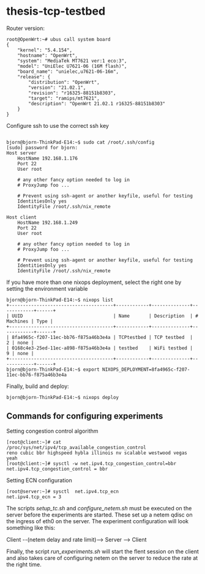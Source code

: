 # thesis-tcp-testbed

Router version:

```
root@OpenWrt:~# ubus call system board
{
	"kernel": "5.4.154",
	"hostname": "OpenWrt",
	"system": "MediaTek MT7621 ver:1 eco:3",
	"model": "UniElec U7621-06 (16M flash)",
	"board_name": "unielec,u7621-06-16m",
	"release": {
		"distribution": "OpenWrt",
		"version": "21.02.1",
		"revision": "r16325-88151b8303",
		"target": "ramips/mt7621",
		"description": "OpenWrt 21.02.1 r16325-88151b8303"
	}
}
```
Configure ssh to use the correct ssh key
```

bjorn@bjorn-ThinkPad-E14:~$ sudo cat /root/.ssh/config
[sudo] password for bjorn: 
Host server
	HostName 192.168.1.176
	Port 22
	User root

	# any other fancy option needed to log in
	# ProxyJump foo ...

	# Prevent using ssh-agent or another keyfile, useful for testing
	IdentitiesOnly yes
	IdentityFile /root/.ssh/nix_remote
	
Host client
	HostName 192.168.1.249
	Port 22
	User root

	# any other fancy option needed to log in
	# ProxyJump foo ...

	# Prevent using ssh-agent or another keyfile, useful for testing
	IdentitiesOnly yes
	IdentityFile /root/.ssh/nix_remote

```
If you have more than one nixops deployment, select the right one by setting the environment variable
```
bjorn@bjorn-ThinkPad-E14:~$ nixops list
+--------------------------------------+------------+--------------+------------+------+
| UUID                                 | Name       | Description  | # Machines | Type |
+--------------------------------------+------------+--------------+------------+------+
| 8fa4965c-f207-11ec-bb76-f875a46b3e4a | TCPtestbed | TCP testbed  |          2 | none |
| 0168c4e3-25ed-11ec-a898-f875a46b3e4a | testbed    | WiFi testbed |          9 | none |
+--------------------------------------+------------+--------------+------------+------+
bjorn@bjorn-ThinkPad-E14:~$ export NIXOPS_DEPLOYMENT=8fa4965c-f207-11ec-bb76-f875a46b3e4a

```
Finally, build and deploy:

```
bjorn@bjorn-ThinkPad-E14:~$ nixops deploy
```

## Commands for configuring experiments

Setting congestion control algorithm

```
[root@client:~]# cat /proc/sys/net/ipv4/tcp_available_congestion_control
reno cubic bbr highspeed hybla illinois nv scalable westwood vegas yeah
[root@client:~]# sysctl -w net.ipv4.tcp_congestion_control=bbr
net.ipv4.tcp_congestion_control = bbr
```

Setting ECN configuration
```
[root@server:~]# sysctl  net.ipv4.tcp_ecn
net.ipv4.tcp_ecn = 3
```

The scripts *setup_tc.sh* and *configure_netem.sh* must be executed on the server before the experiments are started.
These set up a netem qdisc on the ingress of eth0 on the server. The experiment configuration will look something like this:

Client --(netem delay and rate limit)--> Server --> Client

Finally, the script *run_experiments.sh* will start the flent session on the client and also takes care of configuring netem on the server to reduce the rate at the right time.